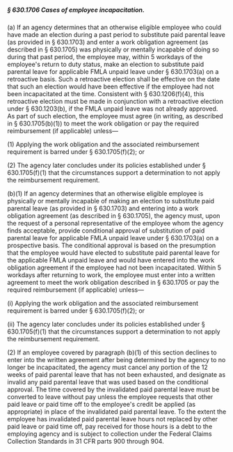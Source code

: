 ##### § 630.1706 Cases of employee incapacitation. #####

(a) If an agency determines that an otherwise eligible employee who could have made an election during a past period to substitute paid parental leave (as provided in § 630.1703) and enter a work obligation agreement (as described in § 630.1705) was physically or mentally incapable of doing so during that past period, the employee may, within 5 workdays of the employee's return to duty status, make an election to substitute paid parental leave for applicable FMLA unpaid leave under § 630.1703(a) on a retroactive basis. Such a retroactive election shall be effective on the date that such an election would have been effective if the employee had not been incapacitated at the time. Consistent with § 630.1206(f)(4), this retroactive election must be made in conjunction with a retroactive election under § 630.1203(b), if the FMLA unpaid leave was not already approved. As part of such election, the employee must agree (in writing, as described in § 630.1705(b)(1)) to meet the work obligation or pay the required reimbursement (if applicable) unless—

(1) Applying the work obligation and the associated reimbursement requirement is barred under § 630.1705(f)(2); or

(2) The agency later concludes under its policies established under § 630.1705(f)(1) that the circumstances support a determination to not apply the reimbursement requirement.

(b)(1) If an agency determines that an otherwise eligible employee is physically or mentally incapable of making an election to substitute paid parental leave (as provided in § 630.1703) and entering into a work obligation agreement (as described in § 630.1705), the agency must, upon the request of a personal representative of the employee whom the agency finds acceptable, provide conditional approval of substitution of paid parental leave for applicable FMLA unpaid leave under § 630.1703(a) on a prospective basis. The conditional approval is based on the presumption that the employee would have elected to substitute paid parental leave for the applicable FMLA unpaid leave and would have entered into the work obligation agreement if the employee had not been incapacitated. Within 5 workdays after returning to work, the employee must enter into a written agreement to meet the work obligation described in § 630.1705 or pay the required reimbursement (if applicable) unless—

(i) Applying the work obligation and the associated reimbursement requirement is barred under § 630.1705(f)(2); or

(ii) The agency later concludes under its policies established under § 630.1705(f)(1) that the circumstances support a determination to not apply the reimbursement requirement.

(2) If an employee covered by paragraph (b)(1) of this section declines to enter into the written agreement after being determined by the agency to no longer be incapacitated, the agency must cancel any portion of the 12 weeks of paid parental leave that has not been exhausted, and designate as invalid any paid parental leave that was used based on the conditional approval. The time covered by the invalidated paid parental leave must be converted to leave without pay unless the employee requests that other paid leave or paid time off to the employee's credit be applied (as appropriate) in place of the invalidated paid parental leave. To the extent the employee has invalidated paid parental leave hours not replaced by other paid leave or paid time off, pay received for those hours is a debt to the employing agency and is subject to collection under the Federal Claims Collection Standards in 31 CFR parts 900 through 904.